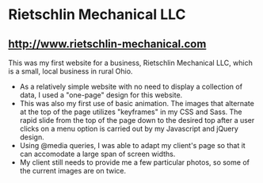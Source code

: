 # Rietschlin Mechanical LLC
## http://www.rietschlin-mechanical.com

This was my first website for a business, Rietschlin Mechanical LLC, which is a small, local business in rural Ohio. 
<ul>
  <li>As a relatively simple website with no need to display a collection of data, I used a "one-page" design for this website.</li>
  <li>
    This was also my first use of basic animation. The images that alternate at the top of the page utilizes "keyframes" in my CSS and Sass. The rapid slide from the top of the page down to the desired top after a user clicks on a menu option is carried out by my Javascript and jQuery design.
  </li>
  <li>
    Using @media queries, I was able to adapt my client's page so that it can accomodate a large span of screen widths.
  </li>
  <li>
    My client still needs to provide me a few particular photos, so some of the current images are on twice.
  </li>
</ul>
